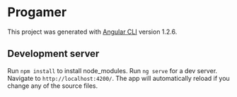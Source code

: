 # Progamer

This project was generated with [Angular CLI](https://github.com/angular/angular-cli) version 1.2.6.

## Development server

Run `npm install` to install node_modules.
Run `ng serve` for a dev server. Navigate to `http://localhost:4200/`. The app will automatically reload if you change any of the source files.
